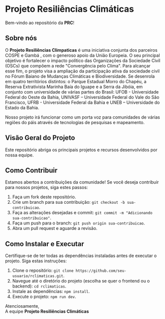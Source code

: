 # Projeto Resiliências Climáticas

Bem-vindo ao repositório da **PRC**!

## Sobre nós

O **Projeto Resiliências Climpaticas** é uma iniciativa conjunta dos parceiros  COSPE e Gambá , com o generoso apoio da União Europeia. O seu principal objetivo é fortalecer o impacto político das Organizações da Sociedade Civil (OSCs) que compõem a rede "Convergência pelo Clima". Para alcançar esse fim, o projeto visa a ampliação da participação ativa da sociedade civil no Fórum Baiano de Mudanças Climáticas e Biodiversidade. Se desenrola em quatro territórios distintos: o Parque Estadual Morro do Chapéu, a Reserva Extrativista Marinha Baía do Iguape e a Serra da Jibóia, em conjunto com universidade de várias partes do Brasil: UFOB - Universidade Federal do Oeste da Bahia, UNIVASF – Universidade Federal do Vale do São Francisco, UFRB - Universidade Federal da Bahia e UNEB – Universidade do Estado da Bahia.

Nosso projeto irá funcionar como um porta voz para comunidades de várias regiões do páis através de tecnologias de pesquisas e mapeamento.

## Visão Geral do Projeto

Este repositório abriga os principais projetos e recursos desenvolvidos por nossa equipe.

## Como Contribuir

Estamos abertos a contribuições da comunidade! Se você deseja contribuir para nossos projetos, siga estes passos:

1. Faça um fork deste repositório.
2. Crie um branch para sua contribuição: `git checkout -b sua-contribuicao`.
3. Faça as alterações desejadas e commit: `git commit -m "Adicionando sua-contribuicao"`.
4. Faça um push para o branch: `git push origin sua-contribuicao`.
5. Abra um pull request e aguarde a revisão.

## Como Instalar e Executar

Certifique-se de ter todas as dependências instaladas antes de executar o projeto. Siga estas instruções:

1. Clone o repositório: `git clone https://github.com/seu-usuario/rclimaticas.git`.
2. Navegue até o diretório do projeto (escolha se quer o frontend ou o backend): `cd rclimaticas`.
4. Instale as dependências: `npm install`.
5. Execute o projeto: `npm run dev`.

Atenciosamente,  
A equipe **Projeto Resiliências Climáticas**

